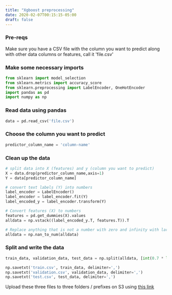 ```yaml
---
title: "Xgboost preprocessing"
date: 2020-02-07T00:15:15-05:00
draft: false
---
```



### Pre-reqs
Make sure you have a CSV file with the column you want to predict along with other data columns or features, call it 'file.csv'

### Make some necessary imports

```python
from sklearn import model_selection
from sklearn.metrics import accuracy_score
from sklearn.preprocessing import LabelEncoder, OneHotEncoder
import pandas as pd
import numpy as np
```

### Read data using pandas
```python
data = pd.read_csv('file.csv')
```

### Choose the column you want to predict

```python
predictor_column_name = 'column-name'
```

### Clean up the data

```python
# split data into X (features) and y (column you want to predict)
X = data.drop(predictor_column_name,axis=1)
Y = data[predictor_column_name]

# convert text labels (Y) into numbers
label_encoder = LabelEncoder()
label_encoder = label_encoder.fit(Y)
label_encoded_y = label_encoder.transform(Y)

# Convert features (X) to numbers
features = pd.get_dummies(X).values
alldata = np.vstack((label_encoded_y.T, features.T)).T

# Replace anything that is not a number with zero and infinity with large finite numbers
alldata = np.nan_to_num(alldata)
```

### Split and write the data

```python
train_data, validation_data, test_data = np.split(alldata, [int(0.7 * len(alldata)), int(0.9 * len(alldata))])

np.savetxt('train.csv', train_data, delimiter=',')
np.savetxt('validation.csv', validation_data, delimiter=',')
np.savetxt('test.csv', test_data, delimiter=',')
```

Upload these three files to three folders / prefixes on S3 using [this link](../uploadtos3/)